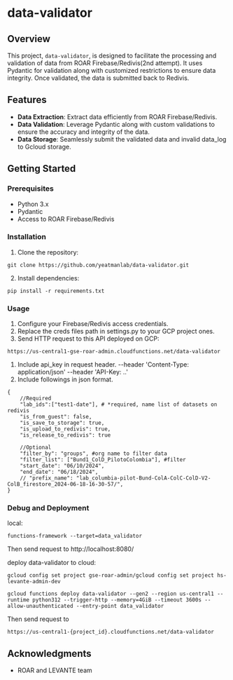 # data-validator

## Overview

This project, `data-validator`, is designed to facilitate the processing and validation of data from ROAR Firebase/Redivis(2nd attempt). 
It uses Pydantic for validation along with customized restrictions to ensure data integrity. 
Once validated, the data is submitted back to Redivis.

## Features

- **Data Extraction**: Extract data efficiently from ROAR Firebase/Redivis.
- **Data Validation**: Leverage Pydantic along with custom validations to ensure the accuracy and integrity of the data.
- **Data Storage**: Seamlessly submit the validated data and invalid data_log to Gcloud storage.

## Getting Started

### Prerequisites

- Python 3.x
- Pydantic
- Access to ROAR Firebase/Redivis

### Installation

1. Clone the repository:
```
git clone https://github.com/yeatmanlab/data-validator.git
```
2. Install dependencies:
```
pip install -r requirements.txt
```
### Usage

1. Configure your Firebase/Redivis access credentials.
2. Replace the creds files path in settings.py to your GCP project ones.
3. Send HTTP request to this API deployed on GCP:
```angular2html
https://us-central1-gse-roar-admin.cloudfunctions.net/data-validator
```
1. Include api_key in request header.
    --header 'Content-Type: application/json' 
    --header 'API-Key: ..'
2. Include followings in json format. 
```
{
    //Required
    "lab_ids":["test1-date"], # *required, name list of datasets on redivis
    "is_from_guest": false,
    "is_save_to_storage": true,
    "is_upload_to_redivis": true,
    "is_release_to_redivis": true
    
    //Optional
    "filter_by": "groups", #org name to filter data
    "filter_list": ["Bund1_ColD_PilotoColombia"], #filter 
    "start_date": "06/10/2024",
    "end_date": "06/18/2024",
    // "prefix_name": "lab_columbia-pilot-Bund-ColA-ColC-ColD-V2-ColB_firestore_2024-06-18-16-30-57/",
}
```
### Debug and Deployment

local: 
```
functions-framework --target=data_validator 
```
Then send request to http://localhost:8080/

deploy data-validator to cloud:
```
gcloud config set project gse-roar-admin/gcloud config set project hs-levante-admin-dev

gcloud functions deploy data-validator --gen2 --region us-central1 --runtime python312 --trigger-http --memory=4GiB --timeout 3600s --allow-unauthenticated --entry-point data_validator
```
Then send request to
```
https://us-central1-{project_id}.cloudfunctions.net/data-validator
```

## Acknowledgments

- ROAR and LEVANTE team
